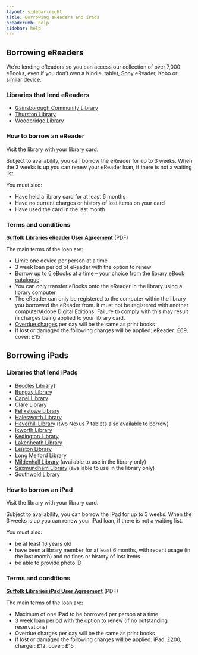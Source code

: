 ```yaml
---
layout: sidebar-right
title: Borrowing eReaders and iPads
breadcrumb: help
sidebar: help
---
```

## Borrowing eReaders

We&#8217;re lending eReaders so you can access our collection of over 7,000 eBooks, even if you don&#8217;t own a Kindle, tablet, Sony eReader, Kobo or similar device.

### Libraries that lend eReaders

* [Gainsborough Community Library](/libraries/gainsborough-community-library)
* [Thurston Library](/libraries/thurston-library)
* [Woodbridge Library](/libraries/woodbridge-library)

### How to borrow an eReader

Visit the library with your library card.

Subject to availability, you can borrow the eReader for up to 3 weeks. When the 3 weeks is up you can renew your eReader loan, if there is not a waiting list.

You must also:

  * Have held a library card for at least 6 months
  * Have no current charges or history of lost items on your card
  * Have used the card in the last month

### Terms and conditions

**[Suffolk Libraries eReader User Agreement](/assets/pdf/suffolk-libraries-ereader-user-agreement.pdf)** (PDF)

The main terms of the loan are:

  * Limit: one device per person at a time
  * 3 week loan period of eReader with the option to renew
  * Borrow up to 6 eBooks at a time – your choice from the library [eBook catalogue](http://suffolklibraries.lib.overdrive.com/)
  * You can only transfer eBooks onto the eReader in the library using a library computer
  * The eReader can only be registered to the computer within the library you borrowed the eReader from. It must not be registered with another computer/Adobe Digital Editions. Failure to comply with this may result in charges being applied to your library card.
  * [Overdue charges](/help/book-cd-audiobook-game-dvd-borrowing-overdues/) per day will be the same as print books
  * If lost or damaged the following charges will be applied: eReader: £69, cover: £15

## Borrowing iPads

### Libraries that lend iPads

  * [Beccles Library](/libraries/beccles-library)]
  * [Bungay Library](/libraries/bungay-library)
  * [Capel Library](/libraries/capel-st-mary-library)
  * [Clare Library](/libraries/clare-library)
  * [Felixstowe Library](/libraries/felixstowe-library)
  * [Halesworth Library](/libraries/halesworth-library)
  * [Haverhill Library](/libraries/haverhill-library) (two Nexus 7 tablets also available to borrow)
  * [Ixworth Library](/libraries/ixworth-library)
  * [Kedington Library](/libraries/kedington-library)
  * [Lakenheath Library](/libraries/lakenheath-library)
  * [Leiston Library](/libraries/leiston-library)
  * [Long Melford Library](/libraries/long-melford-library/)
  * [Mildenhall Library](/libraries/mildenhall-library) (available to use in the library only)
  * [Saxmundham Library](/libraries/saxmundham-library) (available to use in the library only)
  * [Southwold Library](/libraries/southwold-library)

### How to borrow an iPad

Visit the library with your library card.

Subject to availability, you can borrow the iPad for up to 3 weeks. When the 3 weeks is up you can renew your iPad loan, if there is not a waiting list.

You must also:

  * be at least 16 years old
  * have been a library member for at least 6 months, with recent usage (in the last month) and no fines or history of lost items
  * be able to provide photo ID

### Terms and conditions

**[Suffolk Libraries iPad User Agreement](/assets/pdf/suffolk-libraries-ipad-user-agreement.pdf)** (PDF)

The main terms of the loan are:

  * Maximum of one iPad to be borrowed per person at a time
  * 3 week loan period with the option to renew (if no outstanding reservations)
  * Overdue charges per day will be the same as print books
  * If lost or damaged the following charges will be applied: iPad: £200, charger: £12, cover: £15
